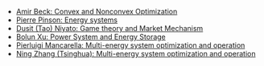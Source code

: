 <!-- # Posts-->

<!--  Research Communities -->

- [Amir Beck: Convex and Nonconvex Optimization](https://sites.google.com/site/amirbeck314/home)
- [Pierre Pinson: Energy systems](http://pierrepinson.com/index.php/sample-page-2-2/)
- [Dusit (Tao) Niyato: Game theory and Market Mechanism](https://personal.ntu.edu.sg/dniyato/)
- [Bolun Xu: Power System and Energy Storage](https://bolunxu.github.io/)
- [Pierluigi Mancarella: Multi-energy system optimization and operation](https://findanexpert.unimelb.edu.au/profile/772200-pierluigi-mancarella)
- [Ning Zhang (Tsinghua): Multi-energy system optimization and operation](http://www.ningzhang.net/MES.html)
